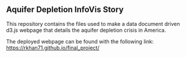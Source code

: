 ## Aquifer Depletion InfoVis Story

This repository contains the files used to make a data document driven d3.js webpage that details the aquifer depletion crisis in America.

The deployed webpage can be found with the following link: https://rkhan71.github.io/final_project/
